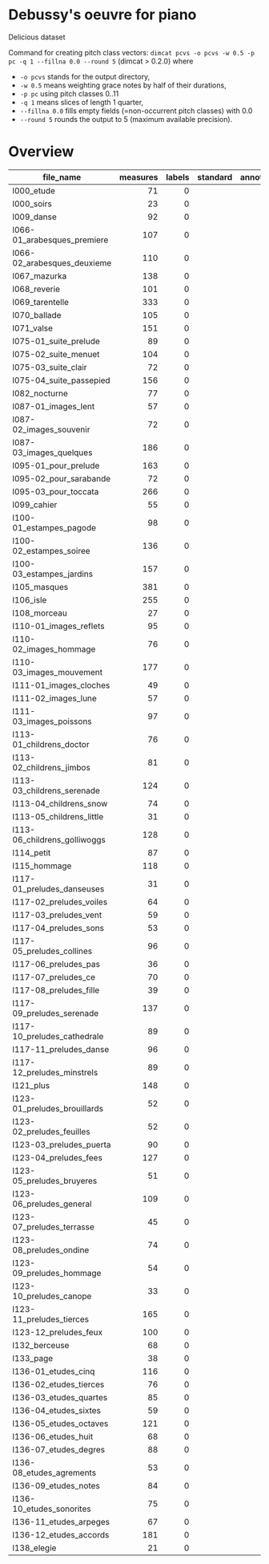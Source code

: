 # Debussy's oeuvre for piano

Delicious dataset

Command for creating pitch class vectors: `dimcat pcvs -o pcvs -w 0.5 -p pc -q 1 --fillna 0.0 --round 5` (dimcat > 0.2.0) where 

* `-o pcvs` stands for the output directory,
* `-w 0.5` means weighting grace notes by half of their durations,
* `-p pc` using pitch classes 0..11
* `-q 1` means slices of length 1 quarter,
* `--fillna 0.0` fills empty fields (=non-occurrent pitch classes) with 0.0
* `--round 5` rounds the output to 5 (maximum available precision).


# Overview
|         file_name          |measures|labels|standard|annotators|reviewers|
|----------------------------|-------:|-----:|--------|----------|---------|
|l000_etude                  |      71|     0|        |          |         |
|l000_soirs                  |      23|     0|        |          |         |
|l009_danse                  |      92|     0|        |          |         |
|l066-01_arabesques_premiere |     107|     0|        |          |         |
|l066-02_arabesques_deuxieme |     110|     0|        |          |         |
|l067_mazurka                |     138|     0|        |          |         |
|l068_reverie                |     101|     0|        |          |         |
|l069_tarentelle             |     333|     0|        |          |         |
|l070_ballade                |     105|     0|        |          |         |
|l071_valse                  |     151|     0|        |          |         |
|l075-01_suite_prelude       |      89|     0|        |          |         |
|l075-02_suite_menuet        |     104|     0|        |          |         |
|l075-03_suite_clair         |      72|     0|        |          |         |
|l075-04_suite_passepied     |     156|     0|        |          |         |
|l082_nocturne               |      77|     0|        |          |         |
|l087-01_images_lent         |      57|     0|        |          |         |
|l087-02_images_souvenir     |      72|     0|        |          |         |
|l087-03_images_quelques     |     186|     0|        |          |         |
|l095-01_pour_prelude        |     163|     0|        |          |         |
|l095-02_pour_sarabande      |      72|     0|        |          |         |
|l095-03_pour_toccata        |     266|     0|        |          |         |
|l099_cahier                 |      55|     0|        |          |         |
|l100-01_estampes_pagode     |      98|     0|        |          |         |
|l100-02_estampes_soiree     |     136|     0|        |          |         |
|l100-03_estampes_jardins    |     157|     0|        |          |         |
|l105_masques                |     381|     0|        |          |         |
|l106_isle                   |     255|     0|        |          |         |
|l108_morceau                |      27|     0|        |          |         |
|l110-01_images_reflets      |      95|     0|        |          |         |
|l110-02_images_hommage      |      76|     0|        |          |         |
|l110-03_images_mouvement    |     177|     0|        |          |         |
|l111-01_images_cloches      |      49|     0|        |          |         |
|l111-02_images_lune         |      57|     0|        |          |         |
|l111-03_images_poissons     |      97|     0|        |          |         |
|l113-01_childrens_doctor    |      76|     0|        |          |         |
|l113-02_childrens_jimbos    |      81|     0|        |          |         |
|l113-03_childrens_serenade  |     124|     0|        |          |         |
|l113-04_childrens_snow      |      74|     0|        |          |         |
|l113-05_childrens_little    |      31|     0|        |          |         |
|l113-06_childrens_golliwoggs|     128|     0|        |          |         |
|l114_petit                  |      87|     0|        |          |         |
|l115_hommage                |     118|     0|        |          |         |
|l117-01_preludes_danseuses  |      31|     0|        |          |         |
|l117-02_preludes_voiles     |      64|     0|        |          |         |
|l117-03_preludes_vent       |      59|     0|        |          |         |
|l117-04_preludes_sons       |      53|     0|        |          |         |
|l117-05_preludes_collines   |      96|     0|        |          |         |
|l117-06_preludes_pas        |      36|     0|        |          |         |
|l117-07_preludes_ce         |      70|     0|        |          |         |
|l117-08_preludes_fille      |      39|     0|        |          |         |
|l117-09_preludes_serenade   |     137|     0|        |          |         |
|l117-10_preludes_cathedrale |      89|     0|        |          |         |
|l117-11_preludes_danse      |      96|     0|        |          |         |
|l117-12_preludes_minstrels  |      89|     0|        |          |         |
|l121_plus                   |     148|     0|        |          |         |
|l123-01_preludes_brouillards|      52|     0|        |          |         |
|l123-02_preludes_feuilles   |      52|     0|        |          |         |
|l123-03_preludes_puerta     |      90|     0|        |          |         |
|l123-04_preludes_fees       |     127|     0|        |          |         |
|l123-05_preludes_bruyeres   |      51|     0|        |          |         |
|l123-06_preludes_general    |     109|     0|        |          |         |
|l123-07_preludes_terrasse   |      45|     0|        |          |         |
|l123-08_preludes_ondine     |      74|     0|        |          |         |
|l123-09_preludes_hommage    |      54|     0|        |          |         |
|l123-10_preludes_canope     |      33|     0|        |          |         |
|l123-11_preludes_tierces    |     165|     0|        |          |         |
|l123-12_preludes_feux       |     100|     0|        |          |         |
|l132_berceuse               |      68|     0|        |          |         |
|l133_page                   |      38|     0|        |          |         |
|l136-01_etudes_cinq         |     116|     0|        |          |         |
|l136-02_etudes_tierces      |      76|     0|        |          |         |
|l136-03_etudes_quartes      |      85|     0|        |          |         |
|l136-04_etudes_sixtes       |      59|     0|        |          |         |
|l136-05_etudes_octaves      |     121|     0|        |          |         |
|l136-06_etudes_huit         |      68|     0|        |          |         |
|l136-07_etudes_degres       |      88|     0|        |          |         |
|l136-08_etudes_agrements    |      53|     0|        |          |         |
|l136-09_etudes_notes        |      84|     0|        |          |         |
|l136-10_etudes_sonorites    |      75|     0|        |          |         |
|l136-11_etudes_arpeges      |      67|     0|        |          |         |
|l136-12_etudes_accords      |     181|     0|        |          |         |
|l138_elegie                 |      21|     0|        |          |         |
